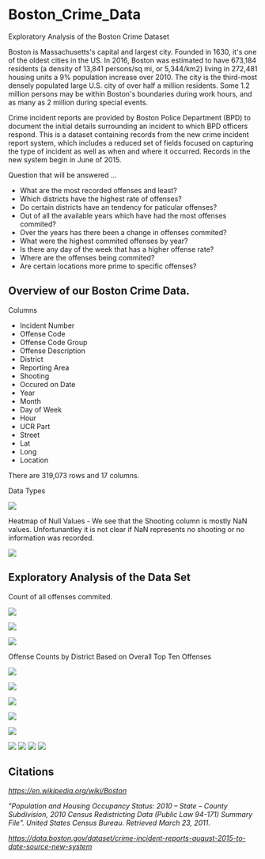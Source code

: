 # Boston_Crime_Data

Exploratory Analysis of the Boston Crime Dataset

Boston is Massachusetts's capital and largest city. Founded in 1630, it's one of the oldest cities in the US. In 2016, Boston was estimated to have 673,184 residents (a density of 13,841 persons/sq mi, or 5,344/km2) living in 272,481 housing units a 9% population increase over 2010. The city is the third-most densely populated large U.S. city of over half a million residents. Some 1.2 million persons may be within Boston's boundaries during work hours, and as many as 2 million during special events.

Crime incident reports are provided by Boston Police Department (BPD) to document the initial details surrounding an incident to which BPD officers respond. This is a dataset containing records from the new crime incident report system, which includes a reduced set of fields focused on capturing the type of incident as well as when and where it occurred. Records in the new system begin in June of 2015.

Question that will be answered ... 

- What are the most recorded offenses and least? 
- Which districts have the highest rate of offenses?
- Do certain districts have an tendency for paticular offenses? 
- Out of all the available years which have had the most offenses commited?
- Over the years has there been a change in offenses commited?
 - What were the highest commited offenses by year?
- Is there any day of the week that has a higher offense rate?
- Where are the offenses being commited?
 - Are certain locations more prime to specific offenses?
 

## Overview of our Boston Crime Data. 

Columns
 - Incident Number
 - Offense Code
 - Offense Code Group
 - Offense Description
 - District
 - Reporting Area
 - Shooting
 - Occured on Date
 - Year
 - Month
 - Day of Week
 - Hour
 - UCR Part
 - Street
 - Lat
 - Long
 - Location
 
There are 319,073 rows and 17 columns. 

Data Types

![](/images/dataTypes.PNG)

Heatmap of Null Values - We see that the Shooting column is mostly NaN values. Unfortunantley it is not clear if NaN represents no shooting or no information was recorded. 

![](/images/nullValueHeatMap.png)


## Exploratory Analysis of the Data Set

Count of all offenses commited.

![](/images/offenseCount.png)

![](/images/streetsOffenseCount.png)

![](/images/districtOffenseCount.png)

Offense Counts by District Based on Overall Top Ten Offenses

![](/images/offensesByDistrict.png)


![](/images/districtsOffenseHeatMap.png)


![](/images/offenseByWeekdayHeatmap.png)


![](/images/crimesByyear.png)

![](/images/topTenbyYear.png)


![](/images/)
![](/images/)
![](/images/)
![](/images/)


## Citations

_https://en.wikipedia.org/wiki/Boston_

 _"Population and Housing Occupancy Status: 2010 – State – County Subdivision, 2010 Census Redistricting Data (Public Law 94-171) Summary File". United States Census Bureau. Retrieved March 23, 2011._

_https://data.boston.gov/dataset/crime-incident-reports-august-2015-to-date-source-new-system_
